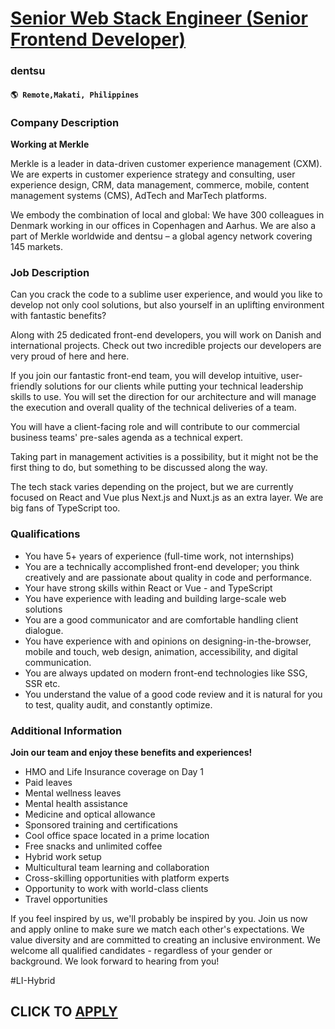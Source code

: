 # [Senior Web Stack Engineer (Senior Frontend Developer)](https://www.remotewlb.com/apply/senior-web-stack-engineer-senior-frontend-developer)  
### dentsu  
#### `🌎 Remote,Makati, Philippines`  

### **Company Description**

 **Working at Merkle**

Merkle is a leader in data-driven customer experience management (CXM). We are experts in customer experience strategy and consulting, user experience design, CRM, data management, commerce, mobile, content management systems (CMS), AdTech and MarTech platforms.

We embody the combination of local and global: We have 300 colleagues in Denmark working in our offices in Copenhagen and Aarhus. We are also a part of Merkle worldwide and dentsu – a global agency network covering 145 markets.

###  **Job Description**

Can you crack the code to a sublime user experience, and would you like to develop not only cool solutions, but also yourself in an uplifting environment with fantastic benefits?

Along with 25 dedicated front-end developers, you will work on Danish and international projects. Check out two incredible projects our developers are very proud of here and here.

If you join our fantastic front-end team, you will develop intuitive, user-friendly solutions for our clients while putting your technical leadership skills to use. You will set the direction for our architecture and will manage the execution and overall quality of the technical deliveries of a team.

You will have a client-facing role and will contribute to our commercial business teams' pre-sales agenda as a technical expert.

Taking part in management activities is a possibility, but it might not be the first thing to do, but something to be discussed along the way.

The tech stack varies depending on the project, but we are currently focused on React and Vue plus Next.js and Nuxt.js as an extra layer. We are big fans of TypeScript too.

###  **Qualifications**

  * You have 5+ years of experience (full-time work, not internships)
  * You are a technically accomplished front-end developer; you think creatively and are passionate about quality in code and performance.
  * Your have strong skills within React or Vue - and TypeScript
  * You have experience with leading and building large-scale web solutions
  * You are a good communicator and are comfortable handling client dialogue.
  * You have experience with and opinions on designing-in-the-browser, mobile and touch, web design, animation, accessibility, and digital communication.
  * You are always updated on modern front-end technologies like SSG, SSR etc.
  * You understand the value of a good code review and it is natural for you to test, quality audit, and constantly optimize.

###  **Additional Information**

 **Join our team and enjoy these benefits and experiences!**

  * HMO and Life Insurance coverage on Day 1
  * Paid leaves
  * Mental wellness leaves
  * Mental health assistance
  * Medicine and optical allowance
  * Sponsored training and certifications
  * Cool office space located in a prime location
  * Free snacks and unlimited coffee
  * Hybrid work setup
  * Multicultural team learning and collaboration
  * Cross-skilling opportunities with platform experts
  * Opportunity to work with world-class clients
  * Travel opportunities

If you feel inspired by us, we'll probably be inspired by you. Join us now and apply online to make sure we match each other's expectations. We value diversity and are committed to creating an inclusive environment. We welcome all qualified candidates - regardless of your gender or background. We look forward to hearing from you!

#LI-Hybrid

  
## CLICK TO [APPLY](https://www.remotewlb.com/apply/senior-web-stack-engineer-senior-frontend-developer)

